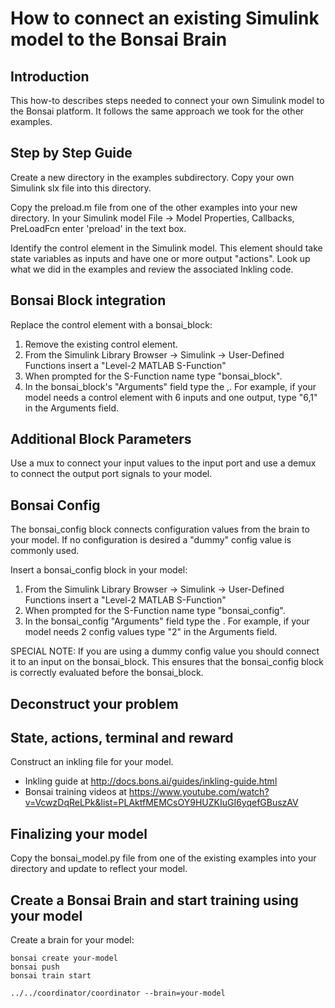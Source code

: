 # How to connect an existing Simulink model to the Bonsai Brain

## Introduction

This how-to describes steps needed to connect your own Simulink model to the Bonsai platform. It follows the same approach we took for the other examples.

## Step by Step Guide

Create a new directory in the examples subdirectory. Copy your own Simulink slx file into this directory.

Copy the preload.m file from one of the other examples into your new directory. In your Simulink model File -> Model Properties, Callbacks, PreLoadFcn enter 'preload' in the text box.

Identify the control element in the Simulink model.  This element should take state variables as inputs and have one or more output
"actions". Look up what we did in the examples and review the associated Inkling code.

## Bonsai Block integration

Replace the control element with a bonsai_block:
1. Remove the existing control element.
2. From the Simulink Library Browser -> Simulink -> User-Defined Functions insert a "Level-2 MATLAB S-Function"
3. When prompted for the S-Function name type "bonsai_block".
4. In the bonsai_block's "Arguments" field type the <number-of-inputs>,<number-of-outputs>. For example, if your model needs a control element with 6 inputs and one output, type "6,1" in the Arguments field.

## Additional Block Parameters

Use a mux to connect your input values to the input port and use a demux to connect the output port signals to your model.

## Bonsai Config

The bonsai_config block connects configuration values from the brain to your model.  If no configuration is desired a "dummy" config value is commonly used.

Insert a bonsai_config block in your model:
1. From the Simulink Library Browser -> Simulink -> User-Defined Functions insert a "Level-2 MATLAB S-Function"
2. When prompted for the S-Function name type "bonsai_config".
3. In the bonsai_config "Arguments" field type the <number-of-config>.  For example, if your model needs 2 config values type "2" in the Arguments field.

SPECIAL NOTE: If you are using a dummy config value you should connect it to an input on the bonsai_block. This ensures that the bonsai_config block is correctly evaluated before the bonsai_block.

## Deconstruct your problem

## State, actions, terminal and reward

Construct an inkling file for your model.
- Inkling guide at http://docs.bons.ai/guides/inkling-guide.html
- Bonsai training videos at https://www.youtube.com/watch?v=VcwzDqReLPk&list=PLAktfMEMCsOY9HUZKIuGI6yqefGBuszAV

## Finalizing your model

Copy the bonsai_model.py file from one of the existing examples into your directory and update to reflect your model.

## Create a Bonsai Brain and start training using your model

Create a brain for your model:

    bonsai create your-model
    bonsai push
    bonsai train start

    ../../coordinator/coordinator --brain=your-model
